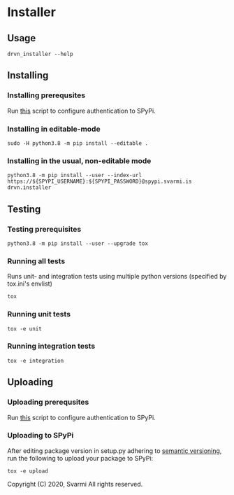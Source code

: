 # Installer

## Usage

```
drvn_installer --help
```

## Installing

### Installing prerequsites

Run [this](https://gitlab.com/svarmi/scripts/-/blob/master/configure_authentication_to_spypi.py) script to configure authentication to SPyPi.

### Installing in editable-mode

```
sudo -H python3.8 -m pip install --editable .
```

### Installing in the usual, non-editable mode
```
python3.8 -m pip install --user --index-url https://${SPYPI_USERNAME}:${SPYPI_PASSWORD}@spypi.svarmi.is drvn.installer
```

## Testing

### Testing prerequisites

```
python3.8 -m pip install --user --upgrade tox
```

### Running all tests

Runs unit- and integration tests using multiple python versions (specified by tox.ini's envlist)

```
tox
```

### Running unit tests

```
tox -e unit
```

### Running integration tests

```
tox -e integration
```

## Uploading

### Uploading prerequsites

Run [this](https://gitlab.com/svarmi/scripts/-/blob/master/configure_authentication_to_spypi.py) script to configure authentication to SPyPi.

### Uploading to SPyPi

After editing package version in setup.py adhering to [semantic versioning](https://semver.org/), run the following to upload your package to SPyPi:

```
tox -e upload
```

Copyright (C) 2020, Svarmi
All rights reserved.
